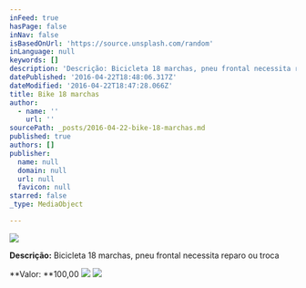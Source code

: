 ```yaml
---
inFeed: true
hasPage: false
inNav: false
isBasedOnUrl: 'https://source.unsplash.com/random'
inLanguage: null
keywords: []
description: 'Descrição: Bicicleta 18 marchas, pneu frontal necessita reparo ou troca'
datePublished: '2016-04-22T18:48:06.317Z'
dateModified: '2016-04-22T18:47:28.066Z'
title: Bike 18 marchas
author:
  - name: ''
    url: ''
sourcePath: _posts/2016-04-22-bike-18-marchas.md
published: true
authors: []
publisher:
  name: null
  domain: null
  url: null
  favicon: null
starred: false
_type: MediaObject

---
```

![](https://the-grid-user-content.s3-us-west-2.amazonaws.com/c018108f-5728-4c66-b733-83afa2af5402.jpg)

**Descrição:** Bicicleta 18 marchas, pneu frontal necessita reparo ou troca

**Valor: **100,00
![](https://the-grid-user-content.s3-us-west-2.amazonaws.com/9f67394e-429d-4ade-8245-efa4ba6e7f30.jpg)
![](https://the-grid-user-content.s3-us-west-2.amazonaws.com/bc265048-fe42-4d41-97da-bf56b5abc75a.jpg)